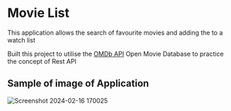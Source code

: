 # Movie List
<p>This application allows the search of favourite movies and adding the to a watch list</p>
<p>Built this project to utilise the <a href="https://www.omdbapi.com/">OMDb API</a> Open Movie Database to practice the concept of Rest API</p>

## Sample of image of Application
![Screenshot 2024-02-16 170025](https://github.com/Aaron-k12/Movie-List/assets/107159092/f50f32e8-419f-44d3-886d-7f77f543dd62)
